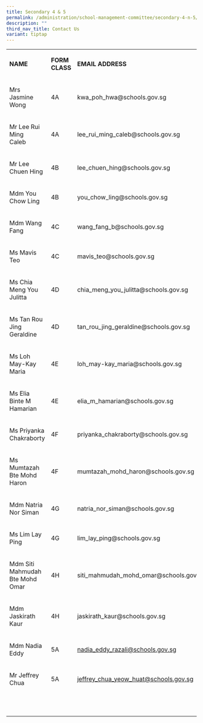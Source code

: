 ```yaml
---
title: Secondary 4 & 5
permalink: /administration/school-management-committee/secondary-4-n-5/
description: ""
third_nav_title: Contact Us
variant: tiptap
---
```

<table><tbody><tr><td rowspan="1" colspan="1"><p><strong>NAME</strong></p></td><td rowspan="1" colspan="1"><p><strong>FORM CLASS</strong></p></td><td rowspan="1" colspan="1"><p><strong>EMAIL ADDRESS</strong></p></td></tr><tr><td rowspan="1" colspan="1"><p>Mrs Jasmine Wong&nbsp;&nbsp; &nbsp;</p></td><td rowspan="1" colspan="1"><p>4A</p></td><td rowspan="1" colspan="1"><p><a rel="noopener noreferrer nofollow" target="_blank">kwa_poh_hwa@schools.gov.sg</a></p></td></tr><tr><td rowspan="1" colspan="1"><p>Mr Lee Rui Ming Caleb&nbsp;&nbsp; &nbsp;</p></td><td rowspan="1" colspan="1"><p>4A</p></td><td rowspan="1" colspan="1"><p><a rel="noopener noreferrer nofollow" target="_blank">lee_rui_ming_caleb@schools.gov.sg</a></p></td></tr><tr><td rowspan="1" colspan="1"><p>Mr Lee Chuen Hing</p></td><td rowspan="1" colspan="1"><p>4B</p></td><td rowspan="1" colspan="1"><p><a rel="noopener noreferrer nofollow" target="_blank">lee_chuen_hing@schools.gov.sg</a></p></td></tr><tr><td rowspan="1" colspan="1"><p>Mdm You Chow Ling</p></td><td rowspan="1" colspan="1"><p>4B</p></td><td rowspan="1" colspan="1"><p><a rel="noopener noreferrer nofollow" target="_blank">you_chow_ling@schools.gov.sg</a></p></td></tr><tr><td rowspan="1" colspan="1"><p>Mdm Wang Fang</p></td><td rowspan="1" colspan="1"><p>4C</p></td><td rowspan="1" colspan="1"><p><a rel="noopener noreferrer nofollow" target="_blank">wang_fang_b@schools.gov.sg</a></p></td></tr><tr><td rowspan="1" colspan="1"><p>Ms Mavis Teo</p></td><td rowspan="1" colspan="1"><p>4C</p></td><td rowspan="1" colspan="1"><p><a rel="noopener noreferrer nofollow" target="_blank">mavis_teo@schools.gov.sg</a></p></td></tr><tr><td rowspan="1" colspan="1"><p>Ms Chia Meng You Julitta</p></td><td rowspan="1" colspan="1"><p>4D</p></td><td rowspan="1" colspan="1"><p><a rel="noopener noreferrer nofollow" target="_blank">chia_meng_you_julitta@schools.gov.sg</a></p></td></tr><tr><td rowspan="1" colspan="1"><p>Ms&nbsp;Tan Rou Jing Geraldine</p></td><td rowspan="1" colspan="1"><p>4D</p></td><td rowspan="1" colspan="1"><p><a rel="noopener noreferrer nofollow" target="_blank">tan_rou_jing_geraldine@schools.gov.sg</a></p></td></tr><tr><td rowspan="1" colspan="1"><p>Ms Loh May-Kay Maria</p></td><td rowspan="1" colspan="1"><p>4E</p></td><td rowspan="1" colspan="1"><p><a rel="noopener noreferrer nofollow" target="_blank">loh_may-kay_maria@schools.gov.sg</a></p></td></tr><tr><td rowspan="1" colspan="1"><p>Ms Elia Binte M Hamarian</p></td><td rowspan="1" colspan="1"><p>4E</p></td><td rowspan="1" colspan="1"><p><a rel="noopener noreferrer nofollow" target="_blank">elia_m_hamarian@schools.gov.sg</a></p></td></tr><tr><td rowspan="1" colspan="1"><p>Ms Priyanka Chakraborty</p></td><td rowspan="1" colspan="1"><p>4F</p></td><td rowspan="1" colspan="1"><p><a rel="noopener noreferrer nofollow" target="_blank">priyanka_chakraborty@schools.gov.sg</a></p></td></tr><tr><td rowspan="1" colspan="1"><p>Ms Mumtazah Bte Mohd Haron</p></td><td rowspan="1" colspan="1"><p>4F</p></td><td rowspan="1" colspan="1"><p><a rel="noopener noreferrer nofollow" target="_blank">mumtazah_mohd_haron@schools.gov.sg</a></p></td></tr><tr><td rowspan="1" colspan="1"><p>Mdm Natria Nor Siman&nbsp;</p></td><td rowspan="1" colspan="1"><p>4G</p></td><td rowspan="1" colspan="1"><p><a rel="noopener noreferrer nofollow" target="_blank">natria_nor_siman@schools.gov.sg</a></p></td></tr><tr><td rowspan="1" colspan="1"><p>Ms Lim Lay Ping</p></td><td rowspan="1" colspan="1"><p>4G</p></td><td rowspan="1" colspan="1"><p><a rel="noopener noreferrer nofollow" target="_blank">lim_lay_ping@schools.gov.sg</a></p></td></tr><tr><td rowspan="1" colspan="1"><p>Mdm Siti Mahmudah Bte Mohd Omar</p></td><td rowspan="1" colspan="1"><p>4H</p></td><td rowspan="1" colspan="1"><p><a rel="noopener noreferrer nofollow" target="_blank">siti_mahmudah_mohd_omar@schools.gov.sg</a><a href="mailto:siti_mahmudah_mohd_omar@schools.gov.sg" rel="noopener noreferrer nofollow" target="_blank">&nbsp;</a></p></td></tr><tr><td rowspan="1" colspan="1"><p>Mdm Jaskirath Kaur&nbsp;</p></td><td rowspan="1" colspan="1"><p>4H</p></td><td rowspan="1" colspan="1"><p><a rel="noopener noreferrer nofollow" target="_blank">jaskirath_kaur@schools.gov.sg</a></p></td></tr><tr><td rowspan="1" colspan="1"><p>Mdm Nadia Eddy</p></td><td rowspan="1" colspan="1"><p>5A</p></td><td rowspan="1" colspan="1"><p><a href="mailto:nadia_eddy_razali@schools.gov.sg" rel="noopener noreferrer nofollow" target="_blank">nadia_eddy_razali@schools.gov.sg</a></p></td></tr><tr><td rowspan="1" colspan="1"><p>Mr Jeffrey Chua</p></td><td rowspan="1" colspan="1"><p>5A</p></td><td rowspan="1" colspan="1"><p><a href="mailto:jeffrey_chua_yeow_huat@schools.gov.sg" rel="noopener noreferrer nofollow" target="_blank">jeffrey_chua_yeow_huat@schools.gov.sg</a></p></td></tr><tr><td rowspan="1" colspan="1"><p>&nbsp;</p></td><td rowspan="1" colspan="1"><p>&nbsp;</p></td><td rowspan="1" colspan="1"><p>&nbsp;</p></td></tr></tbody></table><p></p>